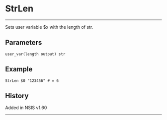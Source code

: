 # StrLen

---

Sets user variable $x with the length of str.

## Parameters

    user_var(length output) str

## Example

	StrLen $0 "123456" # = 6

## History

Added in NSIS v1.60

---
